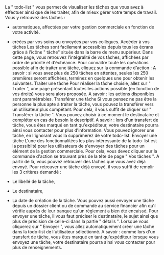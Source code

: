 La " todo-list " vous permet de visualiser les tâches que vous avez à effectuer ainsi que de les traiter,  afin de mieux gérer votre temps de travail.
Vous y retrouvez des tâches :

 - automatiques, affectées par votre gestion commerciale en fonction de votre activité.
 
- créées par vos soins ou envoyées par vos collègues.
Accéder à vos tâches
Les tâches sont facilement accessibles depuis tous les écrans grâce à l'icône " tâche" située dans la barre de menu supérieur.
Dans cette page, vous retrouvez l'intégralité de vos tâches, affichées par ordre de priorité et d'échéance.
Pour connaître toute les opérations possible afin de traiter une tâche, cliquez sur la commande d'action :
A savoir : si vous avez plus de 250 tâches en attentes, seules les 250 premières seront affichées, terminez en quelques une pour obtenir les suivantes.
Traiter une tâche
Pour réaliser la tâche choisie, allez sur " Traiter ", une page présentant toutes les actions possible (en fonction de vos droits) vous sera alors proposée.
A savoir : les actions disponibles sont paramétrables.
Transférer une tâche
Si vous pensez ne pas être la personne la plus apte à traiter la tâche, vous pouvez la transférer vers un utilisateur plus compétant.
Pour cela, il vous suffit de cliquer sur " Transférer la tâche ".
Vous pouvez choisir à ce moment le destinataire et compléter en cas de besoin le descriptif.
A savoir : lors d'un transfert de tâche, vous êtes marqué en tant qu'expéditeur, votre destinataire pourra ainsi vous contacter pour plus d'information.
Vous pouvez ignorer une tâche, en l'ignorant vous la supprimerez de votre todo-list.
Envoyer une tâche
 L'une des fonctionnalitées les plus intéressante de la todo-list est la possibilté pour les utilisateurs de s'envoyer des tâches pour un élément de la gestion commerciale.
Pour cela, vous devez cliquer sur la commande d'action se trouvant près de la tête de page " Vos tâches ".
A partir de là, vous pouvez retrouver des tâches que vous avez déjà envoyé.
Pour retrouver une tâche déjà envoyé, il vous suffit de remplir les 3 critères demandé :
- Le libellé de la tâche,
- Le destinataire,
- La date de création de la tâche.
Vous pouvez aussi envoyer une tâche depuis un dossier client ou de commande au service financier afin qu'il vérifie auprès de leur banque qu'un règlement a bien été encaissé.
Pour envoyer une tâche, il vous faut préciser le destinataire, le sujet ainsi que plus de précision de celle-ci dans la partie " détails ".
Lorsque vous cliquerez sur " Envoyer ", vous allez automatiquement créer une tâche dans la todo-list de l'utilisateur sélectionné.
A savoir : comme lors d'un transfert de tâche, vous êtes marqué en tant qu'expéditeur lorsque vous envoyez une tâche, votre destinataire pourra ainsi vous contacter pour plus de renseignements.
